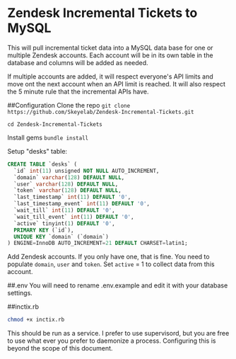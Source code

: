 # Zendesk Incremental Tickets to MySQL

This will pull incremental ticket data into a MySQL data base for one or multiple Zendesk accounts.  Each account will be in its own table in the database and columns will be added as needed. 

If multiple accounts are added, it will respect everyone's API limits and move ont the next account when an API limit is reached.  It will also respect the 5 minute rule that the incremental APIs have.

##Configuration
Clone the repo
```git clone https://github.com/Skeyelab/Zendesk-Incremental-Tickets.git```

```cd Zendesk-Incremental-Tickets```

Install gems
```bundle install```

Setup "desks" table:

```sql
CREATE TABLE `desks` (
  `id` int(11) unsigned NOT NULL AUTO_INCREMENT,
  `domain` varchar(128) DEFAULT NULL,
  `user` varchar(128) DEFAULT NULL,
  `token` varchar(128) DEFAULT NULL,
  `last_timestamp` int(11) DEFAULT '0',
  `last_timestamp_event` int(11) DEFAULT '0',
  `wait_till` int(11) DEFAULT '0',
  `wait_till_event` int(11) DEFAULT '0',
  `active` tinyint(1) DEFAULT '0',
  PRIMARY KEY (`id`),
  UNIQUE KEY `domain` (`domain`)
) ENGINE=InnoDB AUTO_INCREMENT=21 DEFAULT CHARSET=latin1;
```
Add Zendesk accounts.  If you only have one, that is fine. You need to populate `domain`, `user` and `token`.  Set `active` = 1 to collect data from this account.

##.env
You will need to rename .env.example and edit it with your database settings.



##inctix.rb
```bash
chmod +x inctix.rb
```
This should be run as a service.  I prefer to use supervisord, but you are free to use what ever you prefer to daemonize a process.  Configuring this is beyond the scope of this document.

